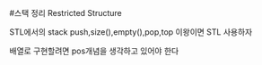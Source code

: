 #스택 정리
Restricted Structure

STL에서의 stack
push,size(),empty(),pop,top
이왕이면 STL 사용하자

배열로 구현할려면 pos개념을 생각하고 있어야 한다